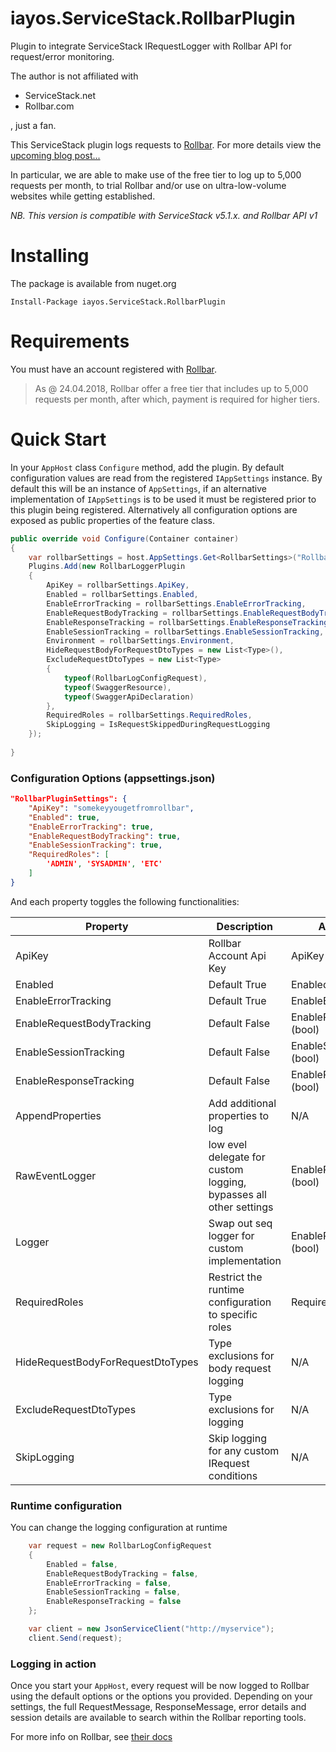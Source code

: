 # iayos.ServiceStack.RollbarPlugin

Plugin to integrate ServiceStack IRequestLogger with Rollbar API for request/error monitoring.

The author is not affiliated with
- ServiceStack.net
- Rollbar.com

, just a fan.


This ServiceStack plugin logs requests to [Rollbar](https://rollbar.com). For more details view the [upcoming blog post...](http://inayearorso.io)

In particular, we are able to make use of the free tier to log up to 5,000 requests per month, to trial Rollbar and/or use on ultra-low-volume websites while getting established.

*NB. This version is compatible with ServiceStack v5.1.x. and Rollbar API v1*

# Installing

The package is available from nuget.org

`Install-Package iayos.ServiceStack.RollbarPlugin`

# Requirements

You must have an account registered with [Rollbar](https://rollbar.com).

> As @ 24.04.2018, Rollbar offer a free tier that includes up to 5,000 requests per month, after which, payment is required for higher tiers.

# Quick Start

In your `AppHost` class `Configure` method, add the plugin. By default configuration values are read from the registered `IAppSettings` instance. By default this will be an instance of `AppSettings`, if an alternative implementation of `IAppSettings` is to be used it must be registered prior to this plugin being registered.
Alternatively all configuration options are exposed as public properties of the feature class.

```csharp
public override void Configure(Container container)
{
	var rollbarSettings = host.AppSettings.Get<RollbarSettings>("RollbarPluginSettings");
	Plugins.Add(new RollbarLoggerPlugin
	{
		ApiKey = rollbarSettings.ApiKey,
		Enabled = rollbarSettings.Enabled,
		EnableErrorTracking = rollbarSettings.EnableErrorTracking,
		EnableRequestBodyTracking = rollbarSettings.EnableRequestBodyTracking,
		EnableResponseTracking = rollbarSettings.EnableResponseTracking,
		EnableSessionTracking = rollbarSettings.EnableSessionTracking,
		Environment = rollbarSettings.Environment,
		HideRequestBodyForRequestDtoTypes = new List<Type>(),
		ExcludeRequestDtoTypes = new List<Type>
		{
			typeof(RollbarLogConfigRequest),
			typeof(SwaggerResource),
			typeof(SwaggerApiDeclaration)
		},
		RequiredRoles = rollbarSettings.RequiredRoles,
		SkipLogging = IsRequestSkippedDuringRequestLogging
	});
    
}
```
### Configuration Options (appsettings.json)

```json
"RollbarPluginSettings": {
    "ApiKey": "somekeyyougetfromrollbar",
    "Enabled": true,
    "EnableErrorTracking": true,
    "EnableRequestBodyTracking": true,
    "EnableSessionTracking": true,
    "RequiredRoles": [
        'ADMIN', 'SYSADMIN', 'ETC'
    ]
}
```

And each property toggles the following functionalities:

| Property | Description | AppSettings key |
| --- | --- | --- |
| ApiKey | Rollbar Account Api Key | ApiKey (string)|
| Enabled | Default True | Enabled (bool)|
| EnableErrorTracking | Default True | EnableErrorTracking (string)|
| EnableRequestBodyTracking | Default False | EnableRequestBodyTracking (bool)|
| EnableSessionTracking | Default False | EnableSessionTracking (bool)|
| EnableResponseTracking | Default False | EnableResponseTracking (bool)|
| AppendProperties | Add additional properties to log | N/A|
| RawEventLogger | low evel delegate for custom logging, bypasses all other settings | EnableResponseTracking (bool)|
| Logger | Swap out seq logger for custom implementation | EnableResponseTracking (bool)|
| RequiredRoles | Restrict the runtime configuration to specific roles | RequiredRoles (string[])|
| HideRequestBodyForRequestDtoTypes | Type exclusions for body request logging | N/A|
| ExcludeRequestDtoTypes | Type exclusions for logging | N/A|
| SkipLogging | Skip logging for any custom IRequest conditions | N/A



### Runtime configuration

You can change the logging configuration at runtime 

```csharp
    var request = new RollbarLogConfigRequest
    {
        Enabled = false,
        EnableRequestBodyTracking = false,
        EnableErrorTracking = false,
        EnableSessionTracking = false,
        EnableResponseTracking = false
    };

    var client = new JsonServiceClient("http://myservice");
    client.Send(request);
```


### Logging in action

Once you start your `AppHost`, every request will be now logged to Rollbar using the default options or the options you provided.
Depending on your settings, the full RequestMessage, ResponseMessage, error details and session details are available to search within the Rollbar reporting tools.

For more info on Rollbar, see [their docs](https://docs.rollbar.com/reference#items)

